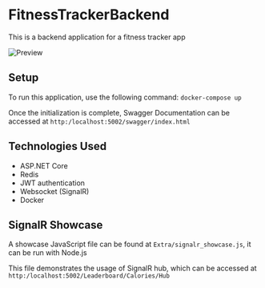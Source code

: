 # FitnessTrackerBackend
This is a backend application for a fitness tracker app

![Preview](https://user-images.githubusercontent.com/45824078/226111125-3ea6308a-9146-4bd6-9f91-81a9e97fcdd3.png)

## Setup
To run this application, use the following command: `docker-compose up`

Once the initialization is complete, Swagger Documentation can be accessed at `http:/localhost:5002/swagger/index.html`

## Technologies Used
- ASP.NET Core
- Redis
- JWT authentication
- Websocket (SignalR)
- Docker

## SignalR Showcase
A showcase JavaScript file can be found at `Extra/signalr_showcase.js`, it can be run with Node.js

This file demonstrates the usage of SignalR hub, which can be accessed at `http:/localhost:5002/Leaderboard/Calories/Hub`

